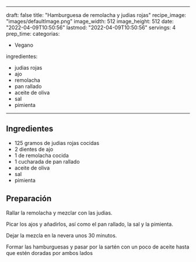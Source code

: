 
---
draft: false
title: "Hamburguesa de remolacha y judias rojas"
recipe_image: "images/defaultImage.png"
image_width: 512
image_height: 512
date: "2022-04-09T10:50:56"
lastmod: "2022-04-09T10:50:56"
servings: 4
prep_time: 
categorias:
  - Vegano

ingredientes:
  - judias rojas
  - ajo
  - remolacha
  - pan rallado
  - aceite de oliva
  - sal
  - pimienta
---

## Ingredientes
- 125 gramos de judias rojas cocidas
- 2 dientes de ajo
- 1  de remolacha cocida
- 1 cucharada de pan rallado
- aceite de oliva
- sal
- pimienta

## Preparación
Rallar la remolacha y mezclar con las judias.

Picar los ajos y añadirlos, así como el pan rallado, la sal y la pimienta.

Dejar la mezcla en la nevera unos 30 minutos.

Formar las hamburguesas y pasar por la sartén con un poco de aceite hasta que estén doradas por ambos lados


